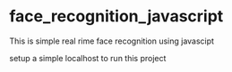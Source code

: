 # face_recognition_javascript
This is simple real rime face recognition using javascipt

setup a simple localhost to run this project

